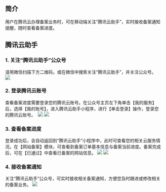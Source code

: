 ## 简介
用户在腾讯云办理备案业务时，可在移动端关注“腾讯云助手”，实时接收备案通知提醒，随时查看备案进度。

## 腾讯云助手
### 1. 关注“腾讯云助手”公众号   
请用微信扫描下方二维码，或在微信中搜索关注“腾讯云助手”，并关注公众号。 
 ![](https://main.qcloudimg.com/raw/9f1db2d67d9f74d832eee6e6b6e00ed8.jpg)

### 2. 登录腾讯云账号

查看备案进度需要登录您的腾讯云账号。在公众号主页左下角单击【我的服务】后，选择【我的账号】，进入腾讯云助手小程序，进行【单击登录】操作，登录您的腾讯云账号。  
 ![](https://main.qcloudimg.com/raw/4b34a4fbbed42365c3bc2393bfa8bafc.png) 
 ![](https://main.qcloudimg.com/raw/aaf65282af0c3d1bb4f640b592a5095a.png)  

### 3. 查看备案进度

登录成功后，会自动返回到“腾讯云助手”小程序中，此时可查看您的相关云服务情况。在【网站备案】模块，可查看到备案订单基本信息与备案当前进度。备案完成后，可在【已通过】中查看已备案的网站信息。
 ![](https://main.qcloudimg.com/raw/b3d7648bc183492497e5c8db8462bce5.png) 
 ![](https://main.qcloudimg.com/raw/527771bf9d0d7aa2e8d62eccc3b8381e.png)

### 4. 接收备案通知

关注“腾讯云助手”公众号，可实时接收相关备案通知，方便您及时跟进或修改相关的备案业务。
 ![](https://mc.qcloudimg.com/static/img/fa5e7ba3b497fca229c2ecd6266ce1ad/7.png)
